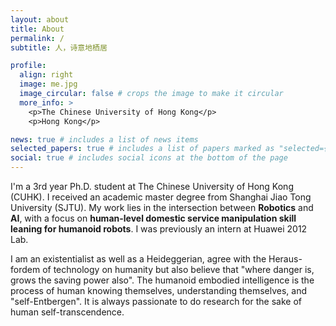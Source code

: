 ```yaml
---
layout: about
title: About
permalink: /
subtitle: 人，诗意地栖居

profile:
  align: right
  image: me.jpg
  image_circular: false # crops the image to make it circular
  more_info: >
    <p>The Chinese University of Hong Kong</p>
    <p>Hong Kong</p>

news: true # includes a list of news items
selected_papers: true # includes a list of papers marked as "selected={true}"
social: true # includes social icons at the bottom of the page
---
```


I'm a 3rd year Ph.D. student at The Chinese University of Hong Kong (CUHK). I received an academic master degree from Shanghai Jiao Tong University (SJTU). My work lies in the intersection between **Robotics** and **AI**, with a focus on **human-level domestic service manipulation skill leaning for humanoid robots**. I was previously an intern at Huawei 2012 Lab.

I am an existentialist as well as a Heideggerian, agree with the Heraus-fordem of technology on humanity but also believe that "where danger is, grows the saving power also". The humanoid embodied intelligence is the process of human knowing themselves, understanding themselves, and "self-Entbergen". It is always passionate to do research for the sake of human self-transcendence.